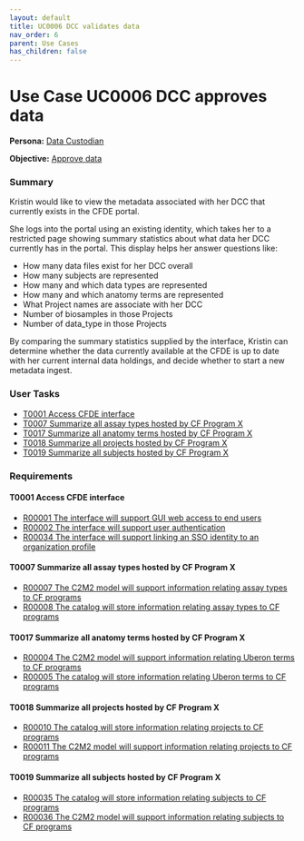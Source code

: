 ```yaml
---
layout: default
title: UC0006 DCC validates data
nav_order: 6
parent: Use Cases
has_children: false
---
```

# Use Case UC0006 DCC approves data

**Persona:** [Data Custodian](../personas/data-custodian.md)

**Objective:** [Approve data](../objectives/view-existing-data.md)

### Summary

Kristin would like to view the metadata associated with her DCC that currently exists
in the CFDE portal.

She logs into the portal using an existing identity, which takes her to
a restricted page showing summary statistics about what data her DCC currently has
in the portal. This display helps her answer questions like:

-   How many data files exist for her DCC overall
-   How many subjects are represented
-   How many and which data types are represented
-   How many and which anatomy terms are represented
-   What Project names are associate with her DCC
-   Number of biosamples in those Projects
-   Number of data_type in those Projects

By comparing the summary statistics supplied by the interface, Kristin can determine
whether the data currently available at the CFDE is up to date with her current
internal data holdings, and decide whether to start a new metadata ingest.


### User Tasks

-   [T0001 Access CFDE interface](../user-tasks/t0001-access-cfde-interface.md)
-   [T0007 Summarize all assay types hosted by CF Program X](../user-tasks/t0007-summarize-all-datatypes-hosted-by-cf-program-x.md)
-   [T0017 Summarize all anatomy terms hosted by CF Program X](../user-tasks/t0017-summarize-all-anatomy-terms-hosted-by-cf-program-x.md)
-   [T0018 Summarize all projects hosted by CF Program X](../user-tasks/t0018-summarize-all-subjects-hosted-by-cf-program-x.md)
-   [T0019 Summarize all subjects hosted by CF Program X](../user-tasks/t0019-summarize-all-subjects-hosted-by-cf-program-x.md)

### Requirements

#### T0001 Access CFDE interface

-   [R00001 The interface will support GUI web access to end users](../requirements/r00001-the-interface-will-support-gui-web-access-to-end-users.md)
-   [R00002 The interface will support user authentication](../requirements/r00002-the-interface-will-support-user-authentication.md)
-   [R00034 The interface will support linking an SSO identity to an organization profile](../requirements/r00034-the-interface-will-support-linking-an-sso-identity-to-an-organization-profile.md)

#### T0007 Summarize all assay types hosted by CF Program X

-   [R00007 The C2M2 model will support information relating assay types to CF programs](../requirements/r00007-the-c2m2-model-will-support-information-relating-assay-types-to-cf-programs.md)
-   [R00008 The catalog will store information relating assay types to CF programs](../requirements/r00008-the-catalog-will-store-information-relating-assay-types-to-cf-programs.md)


#### T0017 Summarize all anatomy terms hosted by CF Program X

-   [R00004 The C2M2 model will support information relating Uberon terms to CF programs](../requirements/r00004-the-c2m2-model-will-support-information-relating-uberon-terms-to-cf-programs.md)
-   [R00005 The catalog will store information relating Uberon terms to CF programs](../requirements/r00005-the-catalog-will-store-information-relating-uberon-terms-to-cf-programs.md)

#### T0018 Summarize all projects hosted by CF Program X

-   [R00010 The catalog will store information relating projects to CF programs](../requirements/r00010-the-catalog-will-store-information-relating-projects-to-cf-programs.md)
-   [R00011 The C2M2 model will support information relating projects to CF programs](../requirements/r00011-the-c2m2-model-will-support-information-relating-projects-to-cf-programs.md)

#### T0019 Summarize all subjects hosted by CF Program X

-   [R00035 The catalog will store information relating subjects to CF programs](../requirements/r00035-the-catalog-will-store-information-relating-subjects-to-cf-programs.md)
-   [R00036 The C2M2 model will support information relating subjects to CF programs](../requirements/r00036-the-c2m2-model-will-support-information-relating-subjects-to-cf-programs.md)
